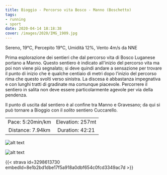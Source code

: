 ```yaml
---
title: Bioggio - Percorso vita Bosco - Manno (Boschetto) 
tags:
- running
- sport
date: 2020-04-14 18:18:38
cover: /images/2020/IMG_1909.jpg
---
```


Sereno, 19°C, Percepito 19°C, Umidità 12%, Vento 4m/s da NNE

Prima esplorazione dei sentieri che dal percorso vita di Bosco Luganese portano a Manno.
Questo sentiero è indicato all'inizio del percorso vita ma poi non viene più segnalato; si deve quindi andare a sensazione per trovare il punto di inizio che è qualche centiaio di metri dopo l'inizio del percorso rima che questo svolti verso sinistra. La discesa è abbastanza impegnativa e con lunghi tratti di gradinate ma comunque piacevole.
Percorrere il sentiero in salita non deve essere particolarmente agevole per via della pendenza.

Il punto di uscita dal sentiero è al confine tra Manno e Gravesano; da qui si può tornare a Bioggio con il _solito_ sentiero Cuccarello.

| | |
| :-: | :-: |
| Pace: 5:20min/km | Elevation: 257mt |
| Distance: 7.94km | Duration: 42:21 |

![alt text](/images/2020/IMG_1909.jpg "Image")

![alt text](/images/2020/20200414-activity-map.png "map")


{{< strava id=3298613730 embedId=8e1b2bd1dbe17f5a918a0dbf654c0fcd3349ac7d >}}
